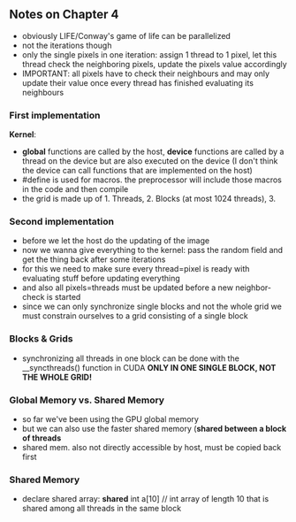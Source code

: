 ## Notes on Chapter 4
 - obviously LIFE/Conway's game of life can be parallelized
 - not the iterations though
 - only the single pixels in one iteration: assign 1 thread to 1 pixel, let this thread check the neighboring pixels, update the pixels value accordingly
 - IMPORTANT: all pixels have to check their neighbours and may only update their value once every thread has finished evaluating its neighbours

### First implementation
**Kernel**:  
 - __global__ functions are called by the host, __device__ functions are called by a thread on the device but are also executed on the device (I don't think the device can call functions that are implemented on the host)
 - #define is used for macros. the preprocessor will include those macros in the code and then compile
 - the grid is made up of 1. Threads, 2. Blocks (at most 1024 threads), 3.

### Second implementation
 - before we let the host do the updating of the image
 - now we wanna give everything to the kernel: pass the random field and get the thing back after some iterations
 - for this we need to make sure every thread=pixel is ready with evaluating stuff before updating everything
 - and also all pixels=threads must be updated before a new neighbor-check is started
 - since we can only synchronize single blocks and not the whole grid we must constrain ourselves to a grid consisting of a single block

### Blocks & Grids
 - synchronizing all threads in one block can be done with the __syncthreads() function in CUDA **ONLY IN ONE SINGLE BLOCK, NOT THE WHOLE GRID!**

### Global Memory vs. Shared Memory
 - so far we've been using the GPU global memory
 - but we can also use the faster shared memory (**shared between a block of threads**
 - shared mem. also not directly accessible by host, must be copied back first

### Shared Memory
 - declare shared array: __shared__ int a[10] // int array of length 10 that is shared among all threads in the same block
 